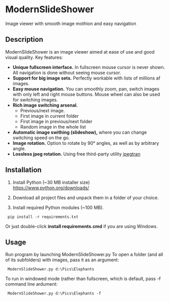 # ModernSlideShower
Image viewer with smooth image mothion and easy navigation


## Description
ModernSlideShower is an image viewer aimed at ease of use and good visual quality.
Key features:
* **Unique fullscreen interface.** In fullscreen mouse cursor is never shown. All navigation is done without seeing mouse cursor.
* **Support for big image sets.** Perfectly workable with lists of millions af images.
* **Easy mouse navigation.** You can smoothly zoom, pan, switch images with only left and right mouse buttons. Mouse wheel can also be used for switching images.
* **Rich image switching arsenal.** 
  * Previous/next image.
  * First image in current folder
  * First image in previous/next folder
  * Random image in the whole list
* **Automatic image swithing (slideshow),** where you can change switching speed on the go.
* **Image rotation.** Option to rotate by 90° angles, as well as by arbitrary angle.
* **Lossless jpeg rotation.** Using free third-party utility [jpegtran](https://sourceforge.net/projects/libjpeg-turbo/files/2.0.5/)



## Installation
1. Install Python (~30 MB installer size)
https://www.python.org/downloads/

1. Download all project files and unpack them in a folder of your choice.

1. Install required Python modules (~100 MB).

``` pip install -r requirements.txt``` 

  Or just double-click **install requirements.cmd** if you are using Windows.

## Usage
Run program by launching ModernSlideShower.py
To open a folder (and all of its subfolders) with images, pass it as an argument:

``` ModernSlideShower.py d:\Pics\Elephants```

To run in windowed mode (rather than fullscreen, which is default, pass -f command line ardument:

``` ModernSlideShower.py d:\Pics\Elephants -f``` 

